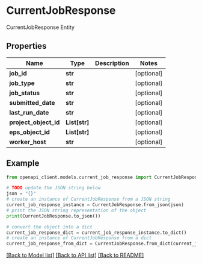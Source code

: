 # CurrentJobResponse

CurrentJobResponse Entity

## Properties

Name | Type | Description | Notes
------------ | ------------- | ------------- | -------------
**job_id** | **str** |  | [optional] 
**job_type** | **str** |  | [optional] 
**job_status** | **str** |  | [optional] 
**submitted_date** | **str** |  | [optional] 
**last_run_date** | **str** |  | [optional] 
**project_object_id** | **List[str]** |  | [optional] 
**eps_object_id** | **List[str]** |  | [optional] 
**worker_host** | **str** |  | [optional] 

## Example

```python
from openapi_client.models.current_job_response import CurrentJobResponse

# TODO update the JSON string below
json = "{}"
# create an instance of CurrentJobResponse from a JSON string
current_job_response_instance = CurrentJobResponse.from_json(json)
# print the JSON string representation of the object
print(CurrentJobResponse.to_json())

# convert the object into a dict
current_job_response_dict = current_job_response_instance.to_dict()
# create an instance of CurrentJobResponse from a dict
current_job_response_from_dict = CurrentJobResponse.from_dict(current_job_response_dict)
```
[[Back to Model list]](../README.md#documentation-for-models) [[Back to API list]](../README.md#documentation-for-api-endpoints) [[Back to README]](../README.md)


